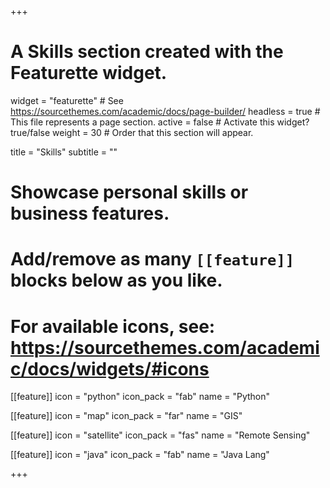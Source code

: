 +++
# A Skills section created with the Featurette widget.
widget = "featurette"  # See https://sourcethemes.com/academic/docs/page-builder/
headless = true  # This file represents a page section.
active = false  # Activate this widget? true/false
weight = 30  # Order that this section will appear.

title = "Skills"
subtitle = ""

# Showcase personal skills or business features.
# 
# Add/remove as many `[[feature]]` blocks below as you like.
# 
# For available icons, see: https://sourcethemes.com/academic/docs/widgets/#icons

[[feature]]
  icon = "python"
  icon_pack = "fab"
  name = "Python"
  
[[feature]]
  icon = "map"
  icon_pack = "far"
  name = "GIS"
  
[[feature]]
  icon = "satellite"
  icon_pack = "fas"
  name = "Remote Sensing"

[[feature]]
  icon = "java"
  icon_pack = "fab"
  name = "Java Lang"

+++
